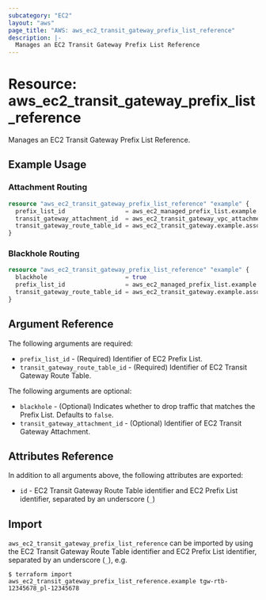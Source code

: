 ```yaml
---
subcategory: "EC2"
layout: "aws"
page_title: "AWS: aws_ec2_transit_gateway_prefix_list_reference"
description: |-
  Manages an EC2 Transit Gateway Prefix List Reference
---
```


# Resource: aws_ec2_transit_gateway_prefix_list_reference

Manages an EC2 Transit Gateway Prefix List Reference.

## Example Usage

### Attachment Routing

```terraform
resource "aws_ec2_transit_gateway_prefix_list_reference" "example" {
  prefix_list_id                 = aws_ec2_managed_prefix_list.example.id
  transit_gateway_attachment_id  = aws_ec2_transit_gateway_vpc_attachment.example.id
  transit_gateway_route_table_id = aws_ec2_transit_gateway.example.association_default_route_table_id
}
```

### Blackhole Routing

```terraform
resource "aws_ec2_transit_gateway_prefix_list_reference" "example" {
  blackhole                      = true
  prefix_list_id                 = aws_ec2_managed_prefix_list.example.id
  transit_gateway_route_table_id = aws_ec2_transit_gateway.example.association_default_route_table_id
}
```

## Argument Reference

The following arguments are required:

* `prefix_list_id` - (Required) Identifier of EC2 Prefix List.
* `transit_gateway_route_table_id` - (Required) Identifier of EC2 Transit Gateway Route Table.

The following arguments are optional:

* `blackhole` - (Optional) Indicates whether to drop traffic that matches the Prefix List. Defaults to `false`.
* `transit_gateway_attachment_id` - (Optional) Identifier of EC2 Transit Gateway Attachment.

## Attributes Reference

In addition to all arguments above, the following attributes are exported:

* `id` - EC2 Transit Gateway Route Table identifier and EC2 Prefix List identifier, separated by an underscore (`_`)

## Import

`aws_ec2_transit_gateway_prefix_list_reference` can be imported by using the EC2 Transit Gateway Route Table identifier and EC2 Prefix List identifier, separated by an underscore (`_`), e.g.

```console
$ terraform import aws_ec2_transit_gateway_prefix_list_reference.example tgw-rtb-12345678_pl-12345678
```
